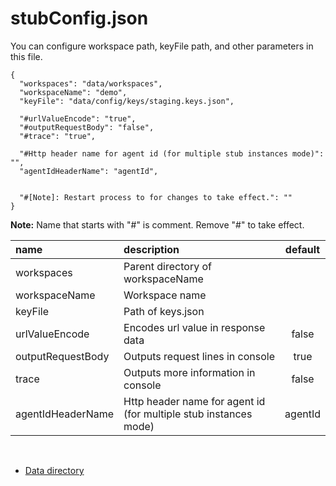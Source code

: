# stubConfig.json

You can configure workspace path, keyFile path, and other parameters in this file.

```
{
  "workspaces": "data/workspaces",
  "workspaceName": "demo",
  "keyFile": "data/config/keys/staging.keys.json",

  "#urlValueEncode": "true",
  "#outputRequestBody": "false",
  "#trace": "true",

  "#Http header name for agent id (for multiple stub instances mode)": "",
  "agentIdHeaderName": "agentId",


  "#[Note]: Restart process to for changes to take effect.": ""
}
```

**Note:** Name that starts with "#" is comment. Remove "#" to take effect.

| name              | description                                                       | default |
|:------------------|:------------------------------------------------------------------|:-------:|
| workspaces        | Parent directory of workspaceName                                 |         |
| workspaceName     | Workspace name                                                    |         |
| keyFile           | Path of keys.json                                                 |         |
| urlValueEncode    | Encodes url value in response data                                |  false  |
| outputRequestBody | Outputs request lines in console                                  |  true   |
| trace             | Outputs more information in console                               |  false  |
| agentIdHeaderName | Http header name for agent id (for multiple stub instances mode)  | agentId |

<br>

- [Data directory](data_directory.md)

<br>
